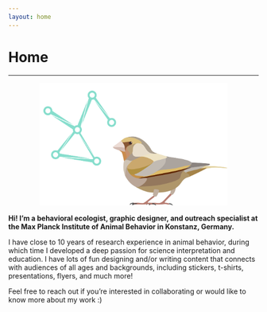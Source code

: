 ```yaml
---
layout: home
---
```

# Home
--- 
<p align="center">
 <img src="/assets/illustrations/index.png" width="75%">  
</p>


<b> Hi! I’m a behavioral ecologist, graphic designer, and outreach specialist at the Max Planck Institute of Animal Behavior in Konstanz, Germany. </b> <br/>

I have close to 10 years of research experience in animal behavior, during which time I developed a deep passion for science interpretation and education. I have lots of fun designing and/or writing content that connects with audiences of all ages and backgrounds, including stickers, t-shirts, presentations, flyers, and much more! 

Feel free to reach out if you’re interested in collaborating or would like to know more about my work :)

